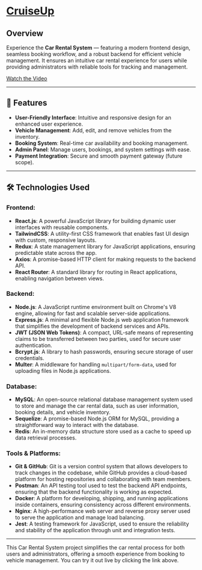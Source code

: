 #  [CruiseUp](https://cruiseup.netlify.app/)


## Overview
Experience the **Car Rental System** — featuring a modern frontend design, seamless booking workflow, and a robust backend for efficient vehicle management. It ensures an intuitive car rental experience for users while providing administrators with reliable tools for tracking and management.  

[ Watch the Video](https://drive.google.com/file/d/1YHGDweZ-UGsxeyFayN98HYjBd6zpubVk/view?usp=sharing)


---

## 🌟 Features

- **User-Friendly Interface**: Intuitive and responsive design for an enhanced user experience.
- **Vehicle Management**: Add, edit, and remove vehicles from the inventory.
- **Booking System**: Real-time car availability and booking management.
- **Admin Panel**: Manage users, bookings, and system settings with ease.
- **Payment Integration**: Secure and smooth payment gateway (future scope).

---

## 🛠️ Technologies Used

### Frontend:
- **React.js**: A powerful JavaScript library for building dynamic user interfaces with reusable components.
- **TailwindCSS**: A utility-first CSS framework that enables fast UI design with custom, responsive layouts.
- **Redux**: A state management library for JavaScript applications, ensuring predictable state across the app.
- **Axios**: A promise-based HTTP client for making requests to the backend API.
- **React Router**: A standard library for routing in React applications, enabling navigation between views.

### Backend:
- **Node.js**: A JavaScript runtime environment built on Chrome's V8 engine, allowing for fast and scalable server-side applications.
- **Express.js**: A minimal and flexible Node.js web application framework that simplifies the development of backend services and APIs.
- **JWT (JSON Web Tokens)**: A compact, URL-safe means of representing claims to be transferred between two parties, used for secure user authentication.
- **Bcrypt.js**: A library to hash passwords, ensuring secure storage of user credentials.
- **Multer**: A middleware for handling `multipart/form-data`, used for uploading files in Node.js applications.

### Database:
- **MySQL**: An open-source relational database management system used to store and manage the car rental data, such as user information, booking details, and vehicle inventory.
- **Sequelize**: A promise-based Node.js ORM for MySQL, providing a straightforward way to interact with the database.
- **Redis**: An in-memory data structure store used as a cache to speed up data retrieval processes.

### Tools & Platforms:
- **Git & GitHub**: Git is a version control system that allows developers to track changes in the codebase, while GitHub provides a cloud-based platform for hosting repositories and collaborating with team members.
- **Postman**: An API testing tool used to test the backend API endpoints, ensuring that the backend functionality is working as expected.
- **Docker**: A platform for developing, shipping, and running applications inside containers, ensuring consistency across different environments.
- **Nginx**: A high-performance web server and reverse proxy server used to serve the application and manage load balancing.
- **Jest**: A testing framework for JavaScript, used to ensure the reliability and stability of the application through unit and integration tests.

---

This Car Rental System project simplifies the car rental process for both users and administrators, offering a smooth experience from booking to vehicle management. You can try it out live by clicking the link above.
